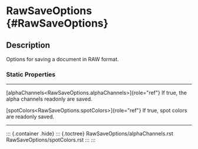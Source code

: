 RawSaveOptions {#RawSaveOptions}
==============

Description
-----------

Options for saving a document in RAW format.

### Static Properties

  ------------------------------------------------------------- ----------------------------
  [alphaChannels\<RawSaveOptions.alphaChannels\>]{role="ref"}   If true, the alpha channels
  readonly                                                      are saved.

  [spotColors\<RawSaveOptions.spotColors\>]{role="ref"}         If true, spot colors are
  readonly                                                      saved.
  ------------------------------------------------------------- ----------------------------

::: {.container .hide}
::: {.toctree}
RawSaveOptions/alphaChannels.rst RawSaveOptions/spotColors.rst
:::
:::

